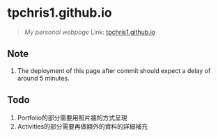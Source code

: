 # tpchris1.github.io
> *My personal webpage* 
> Link: [tpchris1.github.io](https://tpchris1.github.io)

## Note
1. The deployment of this page after commit should expect a delay of around 5 minutes. 

## Todo
1. Portfolio的部分需要用照片牆的方式呈現
2. Activities的部分需要再做額外的資料的詳細補充